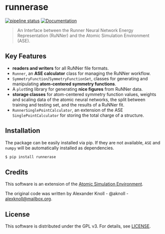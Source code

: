 # runnerase

[![pipeline status](https://gitlab.com/runner-suite/runnerase/badges/main/pipeline.svg)](https://gitlab.com/runner-suite/runnerase/-/commits/main)
[![Documentation](https://img.shields.io/badge/Documentation-latest-blue.svg)](https://theochemgoettingen.gitlab.io/RuNNer)

> An Interface between the Runner Neural Network Energy Representation (RuNNer) and the Atomic Simulation Environment (ASE).

## Key Features

- **readers and writers** for all RuNNer file formats.
- `Runner`, an **ASE calculator** class for managing the RuNNer workflow.
- `SymmetryFunction`/`SymmetryFunctionSet`, classes for generating and manipulating **atom-centered symmetry functions**.
- A `plot`ting library for generating **nice figures** from RuNNer data.
- **storage classes** for atom-centered symmetry function values, weights and scaling data of the atomic neural networks, the split between training and testing set, and the results of a RuNNer fit.
- `RunnerSinglePointCalculator`, an extension of the ASE `SinglePointCalculator` for storing the total charge of a structure.

## Installation

The package can be easily installed via pip. If they are not available, `ASE`
and `numpy` will be automatically installed as dependencies.

```sh
$ pip install runnerase
```

## Credits

This software is an extension of the [Atomic Simulation Environment](ase).

The original code was written by Alexander Knoll - @aknoll - [alexknoll@mailbox.org](alexknoll@mailbox.org).

## License

This software is distributed under the GPL v3. For details, see [LICENSE](LICENSE).

